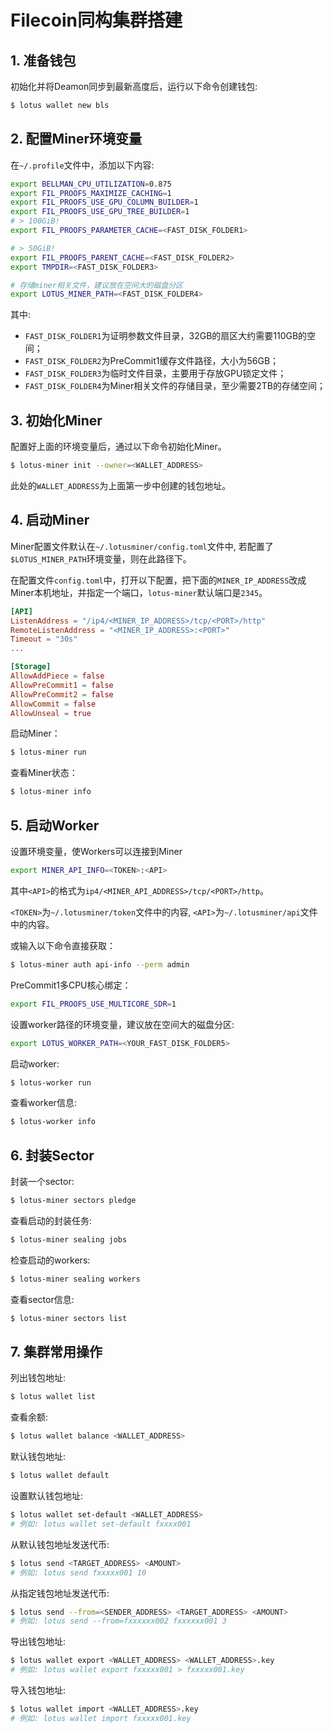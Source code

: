 # Filecoin同构集群搭建

## 1. 准备钱包
初始化并将Deamon同步到最新高度后，运行以下命令创建钱包:
```sh
$ lotus wallet new bls
```

## 2. 配置Miner环境变量
在`~/.profile`文件中，添加以下内容:
```sh
export BELLMAN_CPU_UTILIZATION=0.875
export FIL_PROOFS_MAXIMIZE_CACHING=1
export FIL_PROOFS_USE_GPU_COLUMN_BUILDER=1
export FIL_PROOFS_USE_GPU_TREE_BUILDER=1
# > 100GiB!
export FIL_PROOFS_PARAMETER_CACHE=<FAST_DISK_FOLDER1>

# > 50GiB!
export FIL_PROOFS_PARENT_CACHE=<FAST_DISK_FOLDER2>
export TMPDIR=<FAST_DISK_FOLDER3>

# 存储miner相关文件，建议放在空间大的磁盘分区
export LOTUS_MINER_PATH=<FAST_DISK_FOLDER4>
```
其中:
- `FAST_DISK_FOLDER1`为证明参数文件目录，32GB的扇区大约需要110GB的空间；
- `FAST_DISK_FOLDER2`为PreCommit1缓存文件路径，大小为56GB；
- `FAST_DISK_FOLDER3`为临时文件目录，主要用于存放GPU锁定文件；
- `FAST_DISK_FOLDER4`为Miner相关文件的存储目录，至少需要2TB的存储空间；

## 3. 初始化Miner
配置好上面的环境变量后，通过以下命令初始化Miner。
```sh
$ lotus-miner init --owner=<WALLET_ADDRESS>
```
此处的`WALLET_ADDRESS`为上面第一步中创建的钱包地址。

## 4. 启动Miner
Miner配置文件默认在`~/.lotusminer/config.toml`文件中, 若配置了`$LOTUS_MINER_PATH`环境变量，则在此路径下。

在配置文件`config.toml`中，打开以下配置，把下面的`MINER_IP_ADDRESS`改成Miner本机地址，并指定一个端口，`lotus-miner`默认端口是`2345`。
```toml
[API]
ListenAddress = "/ip4/<MINER_IP_ADDRESS>/tcp/<PORT>/http"
RemoteListenAddress = "<MINER_IP_ADDRESS>:<PORT>"
Timeout = "30s"
...

[Storage]
AllowAddPiece = false
AllowPreCommit1 = false
AllowPreCommit2 = false
AllowCommit = false
AllowUnseal = true
```

启动Miner：
```sh
$ lotus-miner run
```
查看Miner状态：
```sh
$ lotus-miner info
```

## 5. 启动Worker
设置环境变量，使Workers可以连接到Miner

```sh
export MINER_API_INFO=<TOKEN>:<API>
```
其中`<API>`的格式为`ip4/<MINER_API_ADDRESS>/tcp/<PORT>/http`。

`<TOKEN>`为`~/.lotusminer/token`文件中的内容, `<API>`为`~/.lotusminer/api`文件中的内容。

或输入以下命令直接获取：
```sh
$ lotus-miner auth api-info --perm admin
```

PreCommit1多CPU核心绑定：
```sh
export FIL_PROOFS_USE_MULTICORE_SDR=1
```

设置worker路径的环境变量，建议放在空间大的磁盘分区:
```sh
export LOTUS_WORKER_PATH=<YOUR_FAST_DISK_FOLDER5> 
```

启动worker:
```sh
$ lotus-worker run
```

查看worker信息:
```sh
$ lotus-worker info
```

## 6. 封装Sector
封装一个sector:
```sh
$ lotus-miner sectors pledge
```

查看启动的封装任务:
```sh
$ lotus-miner sealing jobs
```

检查启动的workers:
```sh
$ lotus-miner sealing workers
```

查看sector信息:
```sh
$ lotus-miner sectors list
```

## 7. 集群常用操作
列出钱包地址:
```sh
$ lotus wallet list
```

查看余额:
```sh
$ lotus wallet balance <WALLET_ADDRESS>
```

默认钱包地址:
```sh
$ lotus wallet default
```

设置默认钱包地址:
```sh
$ lotus wallet set-default <WALLET_ADDRESS>
# 例如: lotus wallet set-default fxxxx001
```

从默认钱包地址发送代币:
```sh
$ lotus send <TARGET_ADDRESS> <AMOUNT>
# 例如: lotus send fxxxxx001 10
```

从指定钱包地址发送代币:
```sh
$ lotus send --from=<SENDER_ADDRESS> <TARGET_ADDRESS> <AMOUNT>
# 例如: lotus send --from=fxxxxxx002 fxxxxxx001 3
```

导出钱包地址:
```sh
$ lotus wallet export <WALLET_ADDRESS> <WALLET_ADDRESS>.key
# 例如: lotus wallet export fxxxxx001 > fxxxxx001.key
```

导入钱包地址:
```sh
$ lotus wallet import <WALLET_ADDRESS>.key
# 例如: lotus wallet import fxxxxx001.key
```